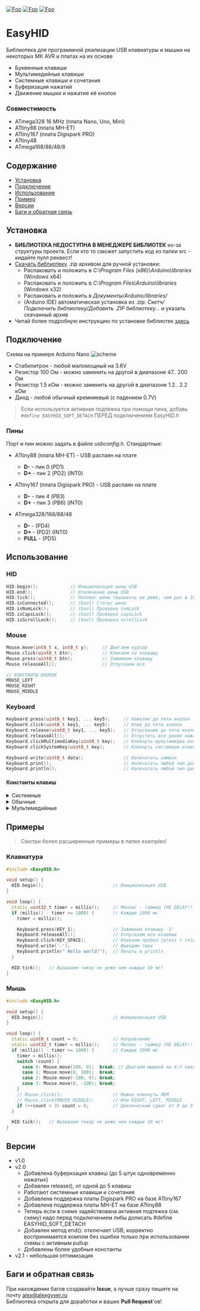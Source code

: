 [![Foo](https://img.shields.io/badge/Version-2.1-brightgreen.svg?style=flat-square)](#versions)
[![Foo](https://img.shields.io/badge/Website-AlexGyver.ru-blue.svg?style=flat-square)](https://alexgyver.ru/)
[![Foo](https://img.shields.io/badge/%E2%82%BD$%E2%82%AC%20%D0%9D%D0%B0%20%D0%BF%D0%B8%D0%B2%D0%BE-%D1%81%20%D1%80%D1%8B%D0%B1%D0%BA%D0%BE%D0%B9-orange.svg?style=flat-square)](https://alexgyver.ru/support_alex/)

# EasyHID
Библиотека для программной реализации USB клавиатуры и мышки на некоторых МК AVR и платах на их основе
- Буквенные клавиши
- Мультимедийные клавиши
- Системные клавиши и сочетания
- Буферизация нажатий
- Движение мышки и нажатие её кнопок

### Совместимость
- ATmega328 16 MHz (плата Nano, Uno, Mini)
- ATtiny88 (плата MH-ET)
- ATtiny167 (плата Digispark PRO)
- ATtiny48
- ATmega168/88/48/8

## Содержание
- [Установка](#install)
- [Подключение](#wiring)
- [Использование](#usage)
- [Пример](#example)
- [Версии](#versions)
- [Баги и обратная связь](#feedback)

<a id="install"></a>
## Установка
- **БИБЛИОТЕКА НЕДОСТУПНА В МЕНЕДЖЕРЕ БИБЛИОТЕК** из-за структуры проекта. Если кто то сможет запустить код из папки src - кидайте пулл реквест!
- [Скачать библиотеку](https://github.com/GyverLibs/EasyHID/archive/refs/heads/main.zip) .zip архивом для ручной установки:
    - Распаковать и положить в *C:\Program Files (x86)\Arduino\libraries* (Windows x64)
    - Распаковать и положить в *C:\Program Files\Arduino\libraries* (Windows x32)
    - Распаковать и положить в *Документы/Arduino/libraries/*
    - (Arduino IDE) автоматическая установка из .zip: *Скетч/Подключить библиотеку/Добавить .ZIP библиотеку…* и указать скачанный архив
- Читай более подробную инструкцию по установке библиотек [здесь](https://alexgyver.ru/arduino-first/#%D0%A3%D1%81%D1%82%D0%B0%D0%BD%D0%BE%D0%B2%D0%BA%D0%B0_%D0%B1%D0%B8%D0%B1%D0%BB%D0%B8%D0%BE%D1%82%D0%B5%D0%BA)

<a id="wiring"></a>
## Подключение
Схема на примере Arduino Nano
![scheme](/docs/schemes.png)
- Стабилитрон - любой маломощный на 3.6V
- Резистор 100 Ом - можно заменить на другой в диапазоне 47.. 200 Ом
- Резистор 1.5 кОм - можно заменить на другой в диапазоне 1.2.. 2.2 кОм
- Диод - любой обычный кремниевый (с падением 0.7V)

> Если используется активная подтяжка при помощи пина, добавь `#define EASYHID_SOFT_DETACH` ПЕРЕД подключением EasyHID.h

### Пины
Порт и пин можно задать в файле *usbconfig.h*. Стандартные:
- ATtiny88 (плата MH-ET) - USB распаян на плате
    - **D-** - пин 0 (PD1)
    - **D+** - пин 2 (PD2) (INT0)

- ATtiny167 (плата Digispark PRO) - USB распаян на плате
    - **D-** - пин 4 (PB3)
    - **D+** - пин 3 (PB6) (INT0)
    
- ATmega328/168/88/48
    - **D-** - (PD4)
    - **D+** - (PD2) (INT0)
    - **PULL** - (PD5)

<a id="usage"></a>
## Использование
### HID
```cpp
HID.begin();            // Инициализация шины USB
HID.end();              // Отключение шины USB
HID.tick();             // Поллинг шины (вызывать не реже, чем раз в 10мс)
HID.isConnected();      // (bool) Статус шины
HID.isNumLock();        // (bool) Проверка numLock
HID.isCapsLock();       // (bool) Проверка capsLock
HID.isScrollLock();     // (bool) Проверка scrollLock
```

### Mouse
```cpp
Mouse.move(int8_t x, int8_t y);     // Двигаем курсор
Mouse.click(uint8_t btn);           // Кликаем на клавишу
Mouse.press(uint8_t btn);           // Зажимаем клавишу
Mouse.releaseAll();                 // Отпускаем все

// КОНСТАНТЫ КНОПОК
MOUSE_LEFT
MOUSE_RIGHT
MOUSE_MIDDLE
```

### Keyboard
```cpp
Keyboard.press(uint8_t key1, ... key5);     // Нажатие до пяти кнопок
Keyboard.click(uint8_t key1, ... key5);     // Клик до пяти кнопок
Keyboard.release(uint8_t key1, ... key5);   // Отпускание до пяти кнопок
Keyboard.releaseAll();                      // Отпустить все ранее нажатые
Keyboard.clickMultimediaKey(uint8_t key);   // Кликнуть мультимедиа клавишу
Keyboard.clickSystemKey(uint8_t key);       // Кликнуть системную клавишу

Keyboard.write(uint8_t data);               // Напечатать символ
Keyboard.print();                           // Напечатать любой тип данных (из Print.h)
Keyboard.println();                         // Напечатать любой тип данных (из Print.h)
```

#### Константы клавиш
<details>
<summary>Системные</summary>

```cpp
KEY_LEFT_CONTROL
KEY_LEFT_SHIFT
KEY_LEFT_ALT
KEY_LEFT_WIN
KEY_RIGHT_CONTROL
KEY_RIGHT_SHIFT
KEY_RIGHT_ALT
KEY_RIGHT_WIN

KEY_POWER
KEY_SLEEP
KEY_WAKE
```
</details>

<details>
<summary>Обычные</summary>

```cpp
KEY_1
KEY_2
KEY_3
KEY_4
KEY_5
KEY_6
KEY_7
KEY_8
KEY_9
KEY_0
KEY_A
KEY_B
KEY_C
KEY_D
KEY_E
KEY_F
KEY_G
KEY_H
KEY_I
KEY_J
KEY_K
KEY_L
KEY_M
KEY_N
KEY_O
KEY_P
KEY_Q
KEY_R
KEY_S
KEY_T
KEY_U
KEY_V
KEY_W
KEY_X
KEY_Y
KEY_Z
KEY_COMMA
KEY_PERIOD
KEY_MINUS
KEY_EQUAL
KEY_BACKSLASH
KEY_SQBRAK_LEFT
KEY_SQBRAK_RIGHT
KEY_SLASH
KEY_F1
KEY_F2
KEY_F3
KEY_F4
KEY_F5
KEY_F6
KEY_F7
KEY_F8
KEY_F9
KEY_F10
KEY_F11
KEY_F12
KEY_APP
KEY_ENTER
KEY_BACKSPACE
KEY_ESC
KEY_TAB
KEY_SPACE
KEY_INSERT
KEY_HOME
KEY_PAGE_UP
KEY_DELETE
KEY_END
KEY_PAGE_DOWN
KEY_PRINTSCREEN
KEY_ARROW_RIGHT
KEY_ARROW_LEFT
KEY_ARROW_DOWN
KEY_ARROW_UP
```
</details>

<details>
<summary>Мультимедийные</summary>

```cpp
KEY_VOL_UP
KEY_VOL_DOWN
KEY_NEXT_TRACK
KEY_PREV_TRACK
KEY_STOP
KEY_PLAYPAUSE
KEY_MUTE
KEY_BASSBOOST
KEY_LOUDNESS
KEY_KB_EXECUTE
KEY_KB_HELP
KEY_KB_MENU
KEY_KB_SELECT
KEY_KB_STOP
KEY_KB_AGAIN
KEY_KB_UNDO
KEY_KB_CUT
KEY_KB_COPY
KEY_KB_PASTE
KEY_KB_FIND
```
</details>


<a id="example"></a>
## Примеры
> Смотри более расширенные примеры в папке examples!

### Клавиатура
```cpp
#include <EasyHID.h>

void setup() {
  HID.begin();                          // Инициализация USB
}

void loop() {
  static uint32_t timer = millis();     // Миллис - таймер (НЕ DELAY!!!)
  if (millis() - timer >= 1000) {       // Каждые 1000 мс
    timer = millis();

    Keyboard.press(KEY_1);              // Зажимаем клавишу '1'
    Keyboard.releaseAll();              // Отпускаем все клавиши
    Keyboard.click(KEY_SPACE);          // Кликаем пробел (press + releaseAll)
    Keyboard.write('-');                // Выводим тире
    Keyboard.println(" Hello world!");  // Печать в println
  }

  HID.tick();   // Вызываем тикер не реже чем каждые 10 мс!
}
```

### Мышь
```cpp
#include <EasyHID.h>

void setup() {
  HID.begin();                          // Инициализация USB
}

void loop() {
  static uint8_t count = 0;             // Направление
  static uint32_t timer = millis();     // Миллис - таймер (НЕ DELAY!!!)
  if (millis() - timer >= 1000) {       // Каждые 1000 мс
    timer = millis();
    switch (count) {
      case 0: Mouse.move(100, 0);  break; // Двигаем мышкой на X-Y пикс.
      case 1: Mouse.move(0, 100);  break;
      case 2: Mouse.move(-100, 0); break;
      case 3: Mouse.move(0, -100); break;
    }
    // Mouse.click();                   // Можно кликнуть ЛКМ
    // Mouse.click(MOUSE_MIDDLE);       // Или RIGHT, LEFT, MIDDLE
    if (++count > 3) count = 0;         // Циклический сдвиг от 0 до 3
  }

  HID.tick();   // Вызываем тикер не реже чем каждые 10 мс!
}
```

<a id="versions"></a>
## Версии
- v1.0
- v2.0
    - Добавлена буферизация клавиш (до 5 штук одновременно нажатых)
    - Добавлен release(), от одной до 5 клавиш
    - Работают системные клавиши и сочетания
    - Добавлена поддержка платы Digispark PRO на базе ATtiny167
    - Добавлена поддержка платы MH-ET на базе ATtiny88
    - Теперь если в схеме задействована активная подтяжка (см. схему) надо перед подключением либы дописать #define EASYHID_SOFT_DETACH
    - Добавлен метод end(): отключает USB, корректно воспринимается компом без ошибки только при использовании схемы с активным pullup
    - Добавлены более удобные константы
- v2.1 - небольшая оптимизация

<a id="feedback"></a>
## Баги и обратная связь
При нахождении багов создавайте **Issue**, а лучше сразу пишите на почту [alex@alexgyver.ru](mailto:alex@alexgyver.ru)  
Библиотека открыта для доработки и ваших **Pull Request**'ов!